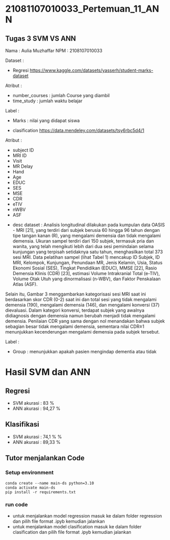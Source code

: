 # 21081107010033_Pertemuan_11_ANN
## Tugas 3 SVM VS ANN

Nama : Aulia Muzhaffar
NPM : 2108107010033

Dataset : 
- Regresi https://www.kaggle.com/datasets/yasserh/student-marks-dataset

Atribut :
* number_courses : jumlah Course yang diambil
* time_study : jumlah waktu belajar

Label :
* Marks : nilai yang didapat siswa

- clasification https://data.mendeley.com/datasets/tsy6rbc5d4/1

Atribut :
* subject ID
* MRI ID
* Visit
* MR Delay
* Hand
* Age
* EDUC
* SES
* MSE
* CDR
* eTIV
* nWBV
* ASF


- desc dataset : 
 Analisis longitudinal dilakukan pada kumpulan data OASIS - MRI [21], yang terdiri dari subjek berusia 60 hingga 96 tahun dengan tipe tangan kanan (R), yang mengalami demensia dan tidak mengalami demensia. Ukuran sampel terdiri dari 150 subjek, termasuk pria dan wanita, yang telah mengikuti lebih dari dua sesi pemindaian selama kunjungan yang terpisah setidaknya satu tahun, menghasilkan total 373 sesi MRI. Data pelatihan sampel (lihat Tabel 1) mencakup ID Subjek, ID MRI, Kelompok, Kunjungan, Penundaan MR, Jenis Kelamin, Usia, Status Ekonomi Sosial (SES), Tingkat Pendidikan (EDUC), MMSE [22], Rasio Demensia Klinis (CDR) [23], estimasi Volume Intrakranial Total (e-TIV), Volume Otak Utuh yang dinormalisasi (n-WBV), dan Faktor Penskalaan Atlas (ASF).

 Selain itu, Gambar 3 menggambarkan kategorisasi sesi MRI saat ini berdasarkan skor CDR (0-2) saat ini dan total sesi yang tidak mengalami demensia (190), mengalami demensia (146), dan mengalami konversi (37) dievaluasi. Dalam kategori konversi, terdapat subjek yang awalnya didiagnosis dengan demensia namun berubah menjadi tidak mengalami demensia. Penilaian CDR yang sama dengan nol menandakan bahwa subjek sebagian besar tidak mengalami demensia, sementara nilai CDR≥1 menunjukkan kecenderungan mengalami demensia pada subjek tersebut.

Label :
* Group : menunjukkan apakah pasien mengindap dementia atau tidak

# Hasil SVM dan ANN
## Regresi 
- SVM akurasi : 83 %
- ANN akurasi : 94,27 %

## Klasifikasi 
- SVM akurasi : 74,1 % %
- ANN akurasi : 89,33 %

## Tutor menjalankan Code
### Setup environment
```
conda create --name main-ds python=3.10
conda activate main-ds
pip install -r requirements.txt
```
### run code
- untuk menjalankan model regression masuk ke dalam folder regression dan pilih file format .ipyb kemudian jalankan
- untuk menjalankan model clasification masuk ke dalam folder clasification dan pilih file format .ipyb kemudian jalankan

